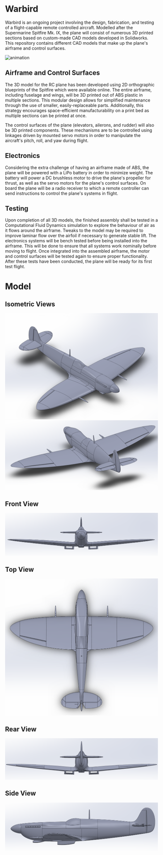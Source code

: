 # Warbird

Warbird is an ongoing project involving the design, fabrication, and testing of a flight-capable remote controlled aircraft. Modelled after the Supermarine Spitfire Mk. IX, the plane will consist of numerous 3D printed sections based on custom-made CAD models developed in Solidworks. This repository contains different CAD models that make up the plane's airframe and control surfaces.

![animation](Media/360.gif)

## Airframe and Control Surfaces

The 3D model for the RC plane has been developed using 2D orthographic blueprints of the Spitfire which were available online. The entire airframe, including fuselage and wings, will be 3D printed out of ABS plastic in multiple sections. This modular design allows for simplified maintenance through the use of smaller, easily-replaceable parts. Additionally, this strategy encourages space-efficient manufacturability on a print bed as multiple sections can be printed at once.

The control surfaces of the plane (elevators, ailerons, and rudder) will also be 3D printed components. These mechanisms are to be controlled using linkages driven by mounted servo motors in order to manipulate the aircraft's pitch, roll, and yaw during flight.

## Electronics

Considering the extra challenge of having an airframe made of ABS, the plane will be powered with a LiPo battery in order to minimize weight. The battery will power a DC brushless motor to drive the plane's propeller for thrust, as well as the servo motors for the plane's control surfaces. On board the plane will be a radio receiver to which a remote controller can send instructions to control the plane's systems in flight.

## Testing

Upon completion of all 3D models, the finished assembly shall be tested in a Computational Fluid Dynamics simulation to explore the behaviour of air as it flows around the airframe. Tweaks to the model may be required to improve laminar flow over the airfoil if necessary to generate stable lift. The electronics systems will be bench tested before being installed into the airframe. This will be done to ensure that all systems work nominally before moving to flight. Once integrated into the assembled airframe, the motor and control surfaces will be tested again to ensure proper functionality. After these tests have been conducted, the plane will be ready for its first test flight.


# Model

## Isometric Views
![Isometric View](Media/ISO.PNG)
![Isometric View](Media/RearISO.PNG)

## Front View
![Side View](Media/Front.PNG)

## Top View
![Side View](Media/Top.PNG)

## Rear View
![rear View](Media/Rear.PNG)

## Side View
![rear View](Media/Side.PNG)